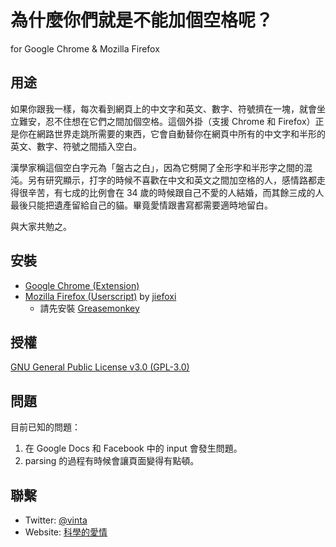 # 為什麼你們就是不能加個空格呢？

for Google Chrome & Mozilla Firefox


## 用途

如果你跟我一樣，每次看到網頁上的中文字和英文、數字、符號擠在一塊，就會坐立難安，忍不住想在它們之間加個空格。這個外掛（支援 Chrome 和 Firefox）正是你在網路世界走跳所需要的東西，它會自動替你在網頁中所有的中文字和半形的英文、數字、符號之間插入空白。

漢學家稱這個空白字元為「盤古之白」，因為它劈開了全形字和半形字之間的混沌。另有研究顯示，打字的時候不喜歡在中文和英文之間加空格的人，感情路都走得很辛苦，有七成的比例會在 34 歲的時候跟自己不愛的人結婚，而其餘三成的人最後只能把遺產留給自己的貓。畢竟愛情跟書寫都需要適時地留白。

與大家共勉之。


## 安裝

* [Google Chrome (Extension)](https://chrome.google.com/webstore/detail/paphcfdffjnbcgkokihcdjliihicmbpd)
* [Mozilla Firefox (Userscript)](http://userscripts.org/scripts/show/129555) by [jiefoxi](https://github.com/jiefoxi)
    * 請先安裝 [Greasemonkey](https://addons.mozilla.org/zh-tw/firefox/addon/greasemonkey/)


## 授權

[GNU General Public License v3.0 (GPL-3.0)](http://www.gnu.org/copyleft/gpl.html)


## 問題

目前已知的問題：

1. 在 Google Docs 和 Facebook 中的 input 會發生問題。
2. parsing 的過程有時候會讓頁面變得有點頓。


## 聯繫

* Twitter: [@vinta](https://twitter.com/vinta)
* Website: [科學的愛情](http://gibuloto.com/)